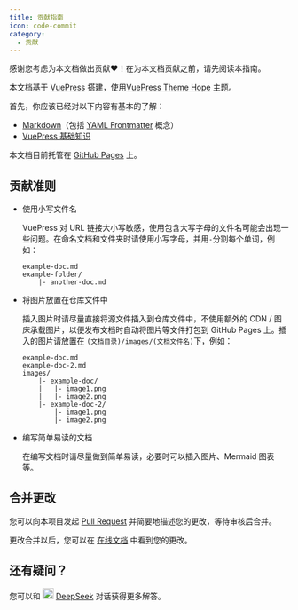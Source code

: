 ```yaml
---
title: 贡献指南
icon: code-commit
category:
  - 贡献
---
```


感谢您考虑为本文档做出贡献❤️！在为本文档贡献之前，请先阅读本指南。

本文档基于 [VuePress](https://vuepress.vuejs.org/) 搭建，使用[VuePress Theme Hope](https://theme-hope.vuejs.press/zh/) 主题。

首先，你应该已经对以下内容有基本的了解：
- [Markdown](https://theme-hope.vuejs.press/zh/cookbook/markdown/)（包括 [YAML Frontmatter](https://theme-hope.vuejs.press/zh/cookbook/vuepress/page.html#frontmatter) 概念）
- [VuePress 基础知识](https://theme-hope.vuejs.press/zh/cookbook/vuepress/)

本文档目前托管在 [GitHub Pages](https://pages.github.com/) 上。

## 贡献准则

- 使用小写文件名

    VuePress 对 URL 链接大小写敏感，使用包含大写字母的文件名可能会出现一些问题。在命名文档和文件夹时请使用小写字母，并用`-`分割每个单词，例如：

    ``` plaintext
    example-doc.md
    example-folder/
        |- another-doc.md
    ```

- 将图片放置在仓库文件中

    插入图片时请尽量直接将源文件插入到仓库文件中，不使用额外的 CDN / 图床承载图片，以便发布文档时自动将图片等文件打包到 GitHub Pages 上。插入的图片请放置在 `(文档目录)/images/(文档文件名)`下，例如：

    ``` plaintext
    example-doc.md
    example-doc-2.md
    images/
        |- example-doc/
        |   |- image1.png
        |   |- image2.png
        |- example-doc-2/
            |- image1.png
            |- image2.png
    ```

- 编写简单易读的文档

    在编写文档时请尽量做到简单易读，必要时可以插入图片、Mermaid 图表等。

## 合并更改

您可以向本项目发起 [Pull Request](https://github.com/Jursin/Awesome-Class-Softwares-Web/pulls) 并简要地描述您的更改，等待审核后合并。

更改合并以后，您可以在 [在线文档](https://jursin.github.io/Awesome-Class-Softwares-Web/) 中看到您的更改。

## 还有疑问？

您可以和 <img src="https://cdn.deepseek.com/chat/icon.png" width="20" height="20"/> [DeepSeek](https://chat.deepseek.com/) 对话获得更多解答。